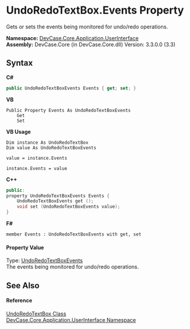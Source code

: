 # UndoRedoTextBox.Events Property 
 

Gets or sets the events being monitored for undo/redo operations.

**Namespace:**&nbsp;<a href="N_DevCase_Core_Application_UserInterface">DevCase.Core.Application.UserInterface</a><br />**Assembly:**&nbsp;DevCase.Core (in DevCase.Core.dll) Version: 3.3.0.0 (3.3)

## Syntax

**C#**<br />
``` C#
public UndoRedoTextBoxEvents Events { get; set; }
```

**VB**<br />
``` VB
Public Property Events As UndoRedoTextBoxEvents
	Get
	Set
```

**VB Usage**<br />
``` VB Usage
Dim instance As UndoRedoTextBox
Dim value As UndoRedoTextBoxEvents

value = instance.Events

instance.Events = value
```

**C++**<br />
``` C++
public:
property UndoRedoTextBoxEvents Events {
	UndoRedoTextBoxEvents get ();
	void set (UndoRedoTextBoxEvents value);
}
```

**F#**<br />
``` F#
member Events : UndoRedoTextBoxEvents with get, set

```


#### Property Value
Type: <a href="T_DevCase_Core_Application_UserInterface_UndoRedoTextBoxEvents">UndoRedoTextBoxEvents</a><br />The events being monitored for undo/redo operations.

## See Also


#### Reference
<a href="T_DevCase_Core_Application_UserInterface_UndoRedoTextBox">UndoRedoTextBox Class</a><br /><a href="N_DevCase_Core_Application_UserInterface">DevCase.Core.Application.UserInterface Namespace</a><br />